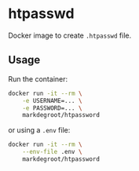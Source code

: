 # htpasswd

Docker image to create `.htpasswd` file.

## Usage

Run the container:

```bash
docker run -it --rm \
    -e USERNAME=... \
    -e PASSWORD=... \
    markdegroot/htpassword
```

or using a `.env` file:
```bash
docker run -it --rm \
    --env-file .env \
    markdegroot/htpassword
```
